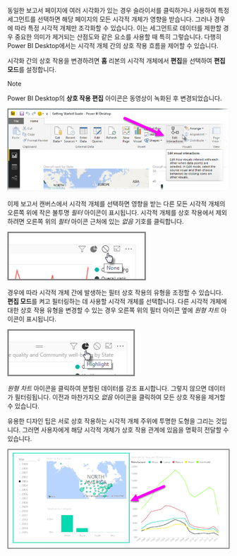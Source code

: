동일한 보고서 페이지에 여러 시각화가 있는 경우 슬라이서를 클릭하거나 사용하여 특정 세그먼트를 선택하면 해당 페이지의 모든 시각적 개체가 영향을 받습니다. 그러나 경우에 따라 특정 시각적 개체만 조각화할 수 있습니다. 이는 세그먼트로 데이터를 제한할 경우 중요한 의미가 제거되는 산점도와 같은 요소를 사용할 때 특히 그렇습니다. 다행히 Power BI Desktop에서는 시각적 개체 간의 상호 작용 흐름을 제어할 수 있습니다.

시각화 간의 상호 작용을 변경하려면 **홈** 리본의 시각적 개체에서 **편집**을 선택하여 **편집 모드**를 설정합니다.

>[!NOTE]
>Power BI Desktop의 **상호 작용 편집** 아이콘은 동영상이 녹화된 후 변경되었습니다.
> 
> 

![](media/3-11a-create-interaction-between-visualizations/3-11a_1.png)

이제 보고서 캔버스에서 시각적 개체를 선택하면 영향을 받는 다른 모든 시각적 개체의 오른쪽 위에 작은 불투명 *필터* 아이콘이 표시됩니다. 시각적 개체를 상호 작용에서 제외하려면 오른쪽 위의 *필터* 아이콘 근처에 있는 *없음* 기호를 클릭합니다.

![](media/3-11a-create-interaction-between-visualizations/3-11a_2.png)

경우에 따라 시각적 개체 간에 발생하는 필터 상호 작용의 유형을 조정할 수 있습니다. **편집 모드**를 켜고 필터링하는 데 사용할 시각적 개체를 선택합니다. 다른 시각적 개체에 대한 상호 작용 유형을 변경할 수 있는 경우 오른쪽 위의 필터 아이콘 옆에 *원형 차트* 아이콘이 표시됩니다.

![](media/3-11a-create-interaction-between-visualizations/3-11a_3.png)

*원형 차트* 아이콘을 클릭하여 분할된 데이터를 강조 표시합니다. 그렇지 않으면 데이터가 필터링됩니다. 이전과 마찬가지오 *없음* 아이콘을 클릭하여 모든 상호 작용을 제거할 수 있습니다.

유용한 디자인 팁은 서로 상호 작용하는 시각적 개체 주위에 투명한 도형을 그리는 것입니다. 그러면 사용자에게 해당 시각적 개체가 상호 작용 관계에 있음을 명확히 전달할 수 있습니다.

![](media/3-11a-create-interaction-between-visualizations/3-11a_4.png)


